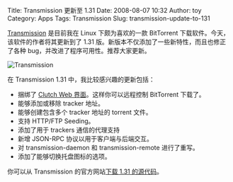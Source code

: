 Title: Transmission 更新至 1.31
Date: 2008-08-07 10:32
Author: toy
Category: Apps
Tags: Transmission
Slug: transmission-update-to-131

[Transmission](http://linuxtoy.org/tag/transmission) 是目前我在 Linux
下颇为喜欢的一款 BitTorrent 下载软件。今天，该软件的作者将其更新到了
1.31 版。新版本不仅添加了一些新特性，而且也修正了各种
bug，并改进了程序可用性。推荐大家更新。

![Transmission](http://i.linuxtoy.org/i/2007/04/transmission.png)

在 Transmission 1.31 中，我比较感兴趣的更新包括：

-   捆绑了 [Clutch Web
    界面](http://linuxtoy.org/archives/clutch.html)。这样你可以远程控制
    BitTorrent 下载了。
-   能够添加或移除 tracker 地址。
-   能够创建包含多个 tracker 地址的 torrent 文件。
-   支持 HTTP/FTP Seeding。
-   添加了用于 trackers 通信的代理支持
-   新增 JSON-RPC 协议以用于客户端与后端交互。
-   对 transmission-daemon 和 transmission-remote 进行了重写。
-   添加了能够切换托盘图标的选项。

你可以从 Transmission 的官方网站[下载 1.31
的源代码](http://www.transmissionbt.com/download.php)。
